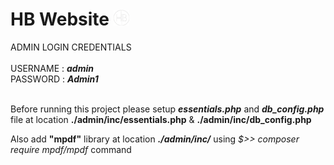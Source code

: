 # HB Website <img src="./images/logo.png" alt="Alt text" width="25"/> 
ADMIN LOGIN CREDENTIALS<br/><br/>
USERNAME : ***admin***<br/>
PASSWORD : ***Admin1***<br/><br/>

Before running this project please setup ***essentials.php*** and ***db_config.php*** file at location **./admin/inc/essentials.php** & **./admin/inc/db_config.php**

Also add **"mpdf"** library at location ***./admin/inc/*** using *_$>> composer require mpdf/mpdf_* command 